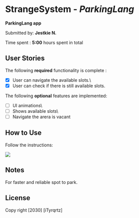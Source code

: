 # StrangeSystem - *ParkingLang*

**ParkingLang app**

Submitted by: **Jestkie N.**

Time spent : **5:00** hours spent in total

## User Stories

The following **required** functionality is complete :

*[x] User can navigate the available slots.\
*[x] User can check if there is still available slots.

The following **optional** features are implemented:

*[ ] UI animations\
*[ ] Shows available slots\
*[ ] Navigate the arera is vacant

## How to Use

Follow the instructions:

<img src= 'https://imgur.com/gallery/IUqZjxu'>

## Notes

For faster and reliable spot to park.

## License

Copy right [2030] [iTyrqrtz]

